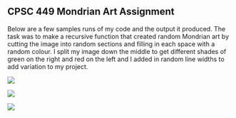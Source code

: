 
## CPSC 449 Mondrian Art Assignment

Below are a few samples runs of my code and the output it produced. The task was to make a recursive function that created random Mondrian art by cutting the image into random sections and filling in each space with a random colour. I split my image down the middle to get different shades of green on the right and red on the left and I added in random line widths to add variation to my project.

![](https://lisahynes.github.io/Portfolio/Mondrian01.jpg)

![](https://lisahynes.github.io/Portfolio/Mondrian02.jpg)

![](https://lisahynes.github.io/Portfolio/Mondrian03.jpg)
